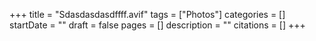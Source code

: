 +++
title = "Sdasdasdasdffff.avif"
tags = ["Photos"]
categories = []
startDate = ""
draft = false
pages = []
description = ""
citations = []
+++
